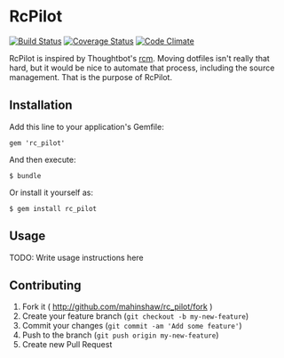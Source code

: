 # RcPilot
[![Build Status](https://travis-ci.org/mahinshaw/rc_pilot.png?branch=master)](https://travis-ci.org/mahinshaw/rc_pilot) [![Coverage Status](https://coveralls.io/repos/mahinshaw/rc_pilot/badge.png)](https://coveralls.io/r/mahinshaw/rc_pilot) [![Code Climate](https://codeclimate.com/github/mahinshaw/rc_pilot.png)](https://codeclimate.com/github/mahinshaw/rc_pilot)

RcPilot is inspired by Thoughtbot's [rcm](https://github.com/thoughtbot/rcm).  Moving dotfiles isn't really that hard, but it would be nice to automate that process, including the source management.  That is the purpose of RcPilot.

## Installation

Add this line to your application's Gemfile:

    gem 'rc_pilot'

And then execute:

    $ bundle

Or install it yourself as:

    $ gem install rc_pilot

## Usage

TODO: Write usage instructions here

## Contributing

1. Fork it ( http://github.com/mahinshaw/rc_pilot/fork )
2. Create your feature branch (`git checkout -b my-new-feature`)
3. Commit your changes (`git commit -am 'Add some feature'`)
4. Push to the branch (`git push origin my-new-feature`)
5. Create new Pull Request
